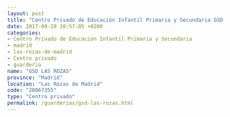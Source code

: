 ```yaml
---
layout: post
title: "Centro Privado de Educación Infantil Primaria y Secundaria GSD LAS ROZAS"
date: 2017-09-20 20:57:05 +0200
categories:
- Centro Privado de Educación Infantil Primaria y Secundaria
- madrid
- las-rozas-de-madrid
- Centro privado
- guarderia
name: "GSD LAS ROZAS"
province: "Madrid"
location: "Las Rozas de Madrid"
code: "28067355"
type: "Centro privado"
permalink: /guarderias/gsd-las-rozas.html
---
```

